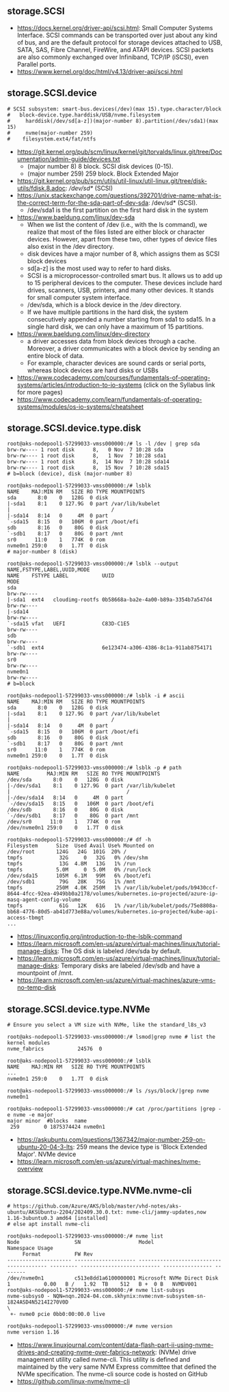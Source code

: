 ## storage.SCSI

- https://docs.kernel.org/driver-api/scsi.html: Small Computer Systems Interface. SCSI commands can be transported over just about any kind of bus, and are the default protocol for storage devices attached to USB, SATA, SAS, Fibre Channel, FireWire, and ATAPI devices. SCSI packets are also commonly exchanged over Infiniband, TCP/IP (iSCSI), even Parallel ports.
- https://www.kernel.org/doc/html/v4.13/driver-api/scsi.html

## storage.SCSI.device

```
# SCSI subsystem: smart-bus.devices(/dev)(max 15).type.character/block
#   block-device.type.harddisk/USB/nvme.filesystem
#     harddisk(/dev/sd[a-z])(major-number 8).partition(/dev/sda1)(max 15)
#     nvme(major-number 259)
#    filesystem.ext4/fat/ntfs
```

- https://git.kernel.org/pub/scm/linux/kernel/git/torvalds/linux.git/tree/Documentation/admin-guide/devices.txt
  - (major number 8) 8 block. SCSI disk devices (0-15).
  - (major number 259) 259 block. Block Extended Major
- https://git.kernel.org/pub/scm/utils/util-linux/util-linux.git/tree/disk-utils/fdisk.8.adoc: _/dev/sd*_ (SCSI)
- https://unix.stackexchange.com/questions/392701/drive-name-what-is-the-correct-term-for-the-sda-part-of-dev-sda: /dev/sd* (SCSI).
  - /dev/sda1 is the first partition on the first hard disk in the system
- https://www.baeldung.com/linux/dev-sda
  - When we list the content of /dev (i.e., with the ls command), we realize that most of the files listed are either block or character devices. However, apart from these two, other types of device files also exist in the /dev directory.
  - disk devices have a major number of 8, which assigns them as SCSI block devices
  - sd[a-z] is the most used way to refer to hard disks.
  - SCSI is a microprocessor-controlled smart bus. It allows us to add up to 15 peripheral devices to the computer. These devices include hard drives, scanners, USB, printers, and many other devices. It stands for small computer system interface. 
  - /dev/sda, which is a block device in the /dev directory. 
  - If we have multiple partitions in the hard disk, the system consecutively appended a number starting from sda1 to sda15. In a single hard disk, we can only have a maximum of 15 partitions.
- https://www.baeldung.com/linux/dev-directory
  - a driver accesses data from block devices through a cache. Moreover, a driver communicates with a block device by sending an entire block of data.
  - For example, character devices are sound cards or serial ports, whereas block devices are hard disks or USBs
- https://www.codecademy.com/courses/fundamentals-of-operating-systems/articles/introduction-to-io-systems (click on the Syllabus link for more pages) 
- https://www.codecademy.com/learn/fundamentals-of-operating-systems/modules/os-io-systems/cheatsheet
    
## storage.SCSI.device.type.disk

```
root@aks-nodepool1-57299033-vmss000000:/# ls -l /dev | grep sda
brw-rw---- 1 root disk      8,   0 Nov  7 10:28 sda
brw-rw---- 1 root disk      8,   1 Nov  7 10:28 sda1
brw-rw---- 1 root disk      8,  14 Nov  7 10:28 sda14
brw-rw---- 1 root disk      8,  15 Nov  7 10:28 sda15
# b=block (device), disk (major-number 8)

root@aks-nodepool1-57299033-vmss000000:/# lsblk
NAME    MAJ:MIN RM   SIZE RO TYPE MOUNTPOINTS
sda       8:0    0   128G  0 disk
|-sda1    8:1    0 127.9G  0 part /var/lib/kubelet
|                                 /
|-sda14   8:14   0     4M  0 part
`-sda15   8:15   0   106M  0 part /boot/efi
sdb       8:16   0    80G  0 disk
`-sdb1    8:17   0    80G  0 part /mnt
sr0      11:0    1   774K  0 rom
nvme0n1 259:0    0   1.7T  0 disk
# major-number 8 (disk)

root@aks-nodepool1-57299033-vmss000000:/# lsblk --output NAME,FSTYPE,LABEL,UUID,MODE
NAME    FSTYPE LABEL           UUID                                 MODE
sda                                                                 brw-rw----
|-sda1  ext4   cloudimg-rootfs 0b58668a-ba2e-4a00-b89a-3354b7a547d4 brw-rw----
|-sda14                                                             brw-rw----
`-sda15 vfat   UEFI            C83D-C1E5                            brw-rw----
sdb                                                                 brw-rw----
`-sdb1  ext4                   6e123474-a306-4386-8c1a-911ab8754171 brw-rw----
sr0                                                                 brw-rw----
nvme0n1                                                             brw-rw----
# b=block

root@aks-nodepool1-57299033-vmss000000:/# lsblk -i # ascii
NAME    MAJ:MIN RM   SIZE RO TYPE MOUNTPOINTS
sda       8:0    0   128G  0 disk
|-sda1    8:1    0 127.9G  0 part /var/lib/kubelet
|                                 /
|-sda14   8:14   0     4M  0 part
`-sda15   8:15   0   106M  0 part /boot/efi
sdb       8:16   0    80G  0 disk
`-sdb1    8:17   0    80G  0 part /mnt
sr0      11:0    1   774K  0 rom
nvme0n1 259:0    0   1.7T  0 disk

root@aks-nodepool1-57299033-vmss000000:/# lsblk -p # path
NAME         MAJ:MIN RM   SIZE RO TYPE MOUNTPOINTS
/dev/sda       8:0    0   128G  0 disk
|-/dev/sda1    8:1    0 127.9G  0 part /var/lib/kubelet
|                                      /
|-/dev/sda14   8:14   0     4M  0 part
`-/dev/sda15   8:15   0   106M  0 part /boot/efi
/dev/sdb       8:16   0    80G  0 disk
`-/dev/sdb1    8:17   0    80G  0 part /mnt
/dev/sr0      11:0    1   774K  0 rom
/dev/nvme0n1 259:0    0   1.7T  0 disk

root@aks-nodepool1-57299033-vmss000000:/# df -h
Filesystem      Size  Used Avail Use% Mounted on
/dev/root       124G   24G  101G  20% /
tmpfs            32G     0   32G   0% /dev/shm
tmpfs            13G  4.8M   13G   1% /run
tmpfs           5.0M     0  5.0M   0% /run/lock
/dev/sda15      105M  6.1M   99M   6% /boot/efi
/dev/sdb1        79G   28K   75G   1% /mnt
tmpfs           250M  4.0K  250M   1% /var/lib/kubelet/pods/b9430ccf-8644-4fcc-92ea-4949bb0a2178/volumes/kubernetes.io~projected/azure-ip-masq-agent-config-volume
tmpfs            61G   12K   61G   1% /var/lib/kubelet/pods/75e8808a-bb68-4776-80d5-ab41d773e88a/volumes/kubernetes.io~projected/kube-api-access-tbmgt
...
```

- https://linuxconfig.org/introduction-to-the-lsblk-command
- https://learn.microsoft.com/en-us/azure/virtual-machines/linux/tutorial-manage-disks: The OS disk is labeled /dev/sda by default.
- https://learn.microsoft.com/en-us/azure/virtual-machines/linux/tutorial-manage-disks: Temporary disks are labeled /dev/sdb and have a mountpoint of /mnt.
- https://learn.microsoft.com/en-us/azure/virtual-machines/azure-vms-no-temp-disk
  
## storage.SCSI.device.type.NVMe

```
# Ensure you select a VM size with NVMe, like the standard_l8s_v3

root@aks-nodepool1-57299033-vmss000000:/# lsmod|grep nvme # list the kernel modules
nvme_fabrics           24576  0

root@aks-nodepool1-57299033-vmss000000:/# lsblk
NAME    MAJ:MIN RM   SIZE RO TYPE MOUNTPOINTS
...
nvme0n1 259:0    0   1.7T  0 disk

root@aks-nodepool1-57299033-vmss000000:/# ls /sys/block/|grep nvme
nvme0n1

root@aks-nodepool1-57299033-vmss000000:/# cat /proc/partitions |grep -e nvme -e major
major minor  #blocks  name
 259        0 1875374424 nvme0n1
```

- https://askubuntu.com/questions/1367342/major-number-259-on-ubuntu-20-04-3-lts: 259 means the device type is 'Block Extended Major'. NVMe device
- https://learn.microsoft.com/en-us/azure/virtual-machines/nvme-overview
  
## storage.SCSI.device.type.NVMe.nvme-cli

```
# https://github.com/Azure/AKS/blob/master/vhd-notes/aks-ubuntu/AKSUbuntu-2204/202409.30.0.txt: nvme-cli/jammy-updates,now 1.16-3ubuntu0.3 amd64 [installed]
# else apt install nvme-cli

root@aks-nodepool1-57299033-vmss000000:/# nvme list
Node                  SN                   Model                                    Namespace Usage
     Format           FW Rev
--------------------- -------------------- ---------------------------------------- --------- -------------------------- ---------------- --------
/dev/nvme0n1          c513e8dd1a6100000001 Microsoft NVMe Direct Disk               1           0.00   B /   1.92  TB    512   B +  0 B   NVMDV001
root@aks-nodepool1-57299033-vmss000000:/# nvme list-subsys
nvme-subsys0 - NQN=nqn.2024-04.com.skhynix:nvme:nvm-subsystem-sn-1824ASD4N5214I270V0D
\
 +- nvme0 pcie 0bb0:00:00.0 live

root@aks-nodepool1-57299033-vmss000000:/# nvme version
nvme version 1.16
```

- https://www.linuxjournal.com/content/data-flash-part-ii-using-nvme-drives-and-creating-nvme-over-fabrics-network: (NVMe) drive management utility called nvme-cli. This utility is defined and maintained by the very same NVM Express committee that defined the NVMe specification. The nvme-cli source code is hosted on GitHub
- https://github.com/linux-nvme/nvme-cli
